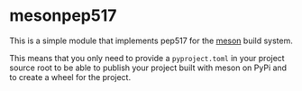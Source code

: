 # mesonpep517

This is a simple module that implements pep517 for the [meson] build system.

This means that you only need to provide a `pyproject.toml` in your project
source root to be able to publish your project built with meson on PyPi
and to create a wheel for the project.

[meson]: https://mesonbuild.com